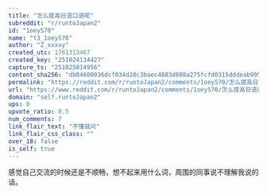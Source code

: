 ```yaml
---
title: "怎么提高日语口语呢"
subreddit: "r/runtoJapan2"
id: "1oey570"
name: "t3_1oey570"
author: "Z_xxxxy"
created_utc: 1761313467
created_key: "251024134427"
capture_ts: "251025014956"
content_sha256: "db84600036dcf034d28c3baec4883d808a275fcfd0315dddeab9952fa24b5e64"
permalink: "https://reddit.com/r/runtoJapan2/comments/1oey570/怎么提高日语口语呢/"
url: "https://www.reddit.com/r/runtoJapan2/comments/1oey570/怎么提高日语口语呢/"
domain: "self.runtoJapan2"
ups: 0
upvote_ratio: 0.5
num_comments: 7
link_flair_text: "不懂就问"
link_flair_css_class: ""
over_18: false
is_self: true
---
```


感觉自己交流的时候还是不顺畅，想不起来用什么词，周围的同事说不理解我说的话。
